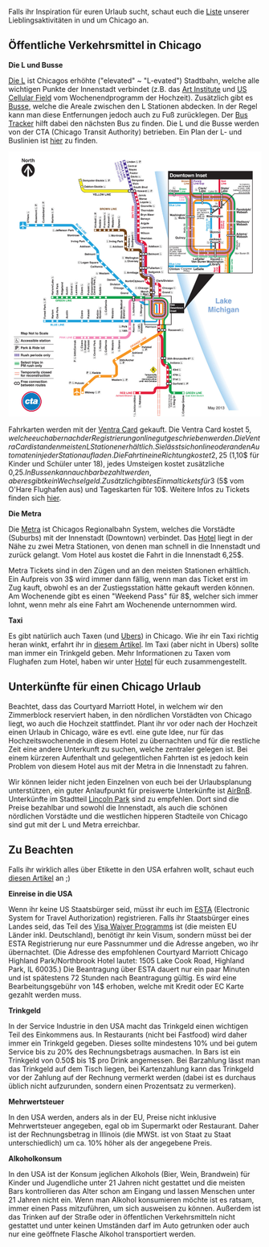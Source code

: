 Falls ihr Inspiration für euren Urlaub sucht, schaut euch die [Liste](http://urlaub.fuer.tobanika.us) unserer Lieblingsaktivitäten in und um Chicago an.


## Öffentliche Verkehrsmittel in Chicago

**Die L und Busse**

[Die L](http://www.transitchicago.com/riding_cta/how_to_guides/ridingthetrain.aspx) ist Chicagos erhöhte ("elevated" ~ "L-evated") Stadtbahn, welche alle wichtigen Punkte der Innenstadt verbindet (z.B. das [Art Institute](../program?lang=de#art) und [US Cellular Field](../program?lang=de#baseball) vom Wochenendprogramm der Hochzeit). Zusätzlich gibt es [Busse](http://www.transitchicago.com/riding_cta/how_to_guides/ridingthebus.aspx), welche die Areale zwischen den L Stationen abdecken. In der Regel kann man diese Entfernungen jedoch auch zu Fuß zurücklegen. Der [Bus Tracker](http://www.ctabustracker.com/bustime/home.jsp) hilft dabei den nächsten Bus zu finden. Die L und die Busse werden von der CTA (Chicago Transit Authority) betrieben. Ein Plan der L- und Buslinien ist [hier](http://www.transitchicago.com/travel_information/maps) zu finden.

![](cta_map.jpg)

Fahrkarten werden mit der [Ventra Card](https://www.ventrachicago.com) gekauft. Die Ventra Card kostet 5$, welche euch aber nach der Registrierung online gut geschrieben werden. Die Ventra Card ist an den meisten L Stationen erhältlich. Sie lässt sich online oder an den Automaten in jeder Station aufladen. Die Fahrt in eine Richtung kostet 2,25$ (1,10$ für Kinder und Schüler unter 18), jedes Umsteigen kostet zusätzliche 0,25$. In Bussen kann auch bar bezahlt werden, aber es gibt kein Wechselgeld. Zusätzlich gibt es Einmaltickets für 3$ (5$ vom O'Hare Flughafen aus) und Tageskarten für 10$. Weitere Infos zu Tickets finden sich [hier](http://www.transitchicago.com/fares/).

**Die Metra**

Die [Metra](https://metrarail.com/metra) ist Chicagos Regionalbahn System, welches die Vorstädte (Suburbs) mit der Innenstadt (Downtown) verbindet. Das [Hotel](../hotel?lang=en) liegt in der Nähe zu zwei Metra Stationen, von denen man schnell in die Innenstadt und zurück gelangt. Vom Hotel aus kostet die Fahrt in die Innenstadt 6,25$.

Metra Tickets sind in den Zügen und an den meisten Stationen erhältlich. Ein Aufpreis von 3$ wird immer dann fällig, wenn man das Ticket erst im Zug kauft, obwohl es an der Zustiegsstation hätte gekauft werden können. Am Wochenende gibt es einen "Weekend Pass" für 8$, welcher sich immer lohnt, wenn mehr als eine Fahrt am Wochenende unternommen wird.


**Taxi**

Es gibt natürlich auch Taxen (und [Ubers](https://www.uber.com/cities/chicago/)) in Chicago. Wie ihr ein Taxi richtig heran winkt, erfahrt ihr in [diesem Artikel](https://www.evernote.com/shard/s34/sh/47750197-96da-44b1-a3ac-a399877e7cdd/2adf3f84ec7d210f). Im Taxi (aber nicht in Ubers) sollte man immer ein Trinkgeld geben. Mehr Informationen zu Taxen vom Flughafen zum Hotel, haben wir unter [Hotel](../hotel?lang=de#hoteltaxi) für euch zusammengestellt.


<span id="chicagoaccomodation"></span>
## Unterkünfte für einen Chicago Urlaub

Beachtet, dass das Courtyard Marriott Hotel, in welchem wir den Zimmerblock reserviert haben, in den nördlichen Vorstädten von Chicago liegt, wo auch die Hochzeit stattfindet. Plant ihr vor oder nach der Hochzeit einen Urlaub in Chicago, wäre es evtl. eine gute Idee, nur für das Hochzeitswochenende in diesem Hotel zu übernachten und für die restliche Zeit eine andere Unterkunft zu suchen, welche zentraler gelegen ist. Bei einem kürzeren Aufenthalt und gelegentlichen Fahrten ist es jedoch kein Problem von diesem Hotel aus mit der Metra in die Innenstadt zu fahren.

Wir können leider nicht jeden Einzelnen von euch bei der Urlaubsplanung unterstützen, ein guter Anlaufpunkt für preiswerte Unterkünfte ist [AirBnB](https://www.airbnb.com/s/Chicago). Unterkünfte im Stadtteil [Lincoln Park](https://www.google.com/maps/place/Lincoln+Park,+Chicago,+IL,+USA) sind zu empfehlen. Dort sind die Preise bezahlbar und sowohl die Innenstadt, als auch die schönen nördlichen Vorstädte und die westlichen hipperen Stadteile von Chicago sind gut mit der L und Metra erreichbar.


## Zu Beachten

Falls ihr wirklich alles über Etikette in den USA erfahren wollt, schaut euch [diesen Artikel](https://www.tripadvisor.com/Travel-g191-c3541/United-States:Customs.Habits.And.Etiquette.html) an ;)  

**Einreise in die USA**

Wenn ihr keine US Staatsbürger seid, müsst ihr euch im [ESTA](https://esta.cbp.dhs.gov/esta/) (Electronic System for Travel Authorization) registrieren. Falls ihr Staatsbürger eines Landes seid, das Teil des [Visa Waiver Programms](https://www.dhs.gov/visa-waiver-program) ist (die meisten EU Länder inkl. Deutschland), benötigt ihr kein Visum, sondern müsst bei der ESTA Registrierung nur eure Passnummer und die Adresse angeben, wo ihr übernachtet. (Die Adresse des empfohlenen Courtyard Marriott Chicago Highland Park/Northbrook Hotel lautet: 1505 Lake Cook Road, Highland Park, IL 60035.) Die Beantragung über ESTA dauert nur ein paar Minuten und ist spätestens 72 Stunden nach Beantragung gültig. Es wird eine Bearbeitungsgebühr von 14$ erhoben, welche mit Kredit oder EC Karte gezahlt werden muss.

**Trinkgeld**

In der Service Industrie in den USA macht das Trinkgeld einen wichtigen Teil des Einkommens aus. In Restaurants (nicht bei Fastfood) wird daher immer ein Trinkgeld gegeben. Dieses sollte mindestens 10% und bei gutem Service bis zu 20% des Rechnungsbetrags ausmachen. In Bars ist ein Trinkgeld von 0.50$ bis 1$ pro Drink angemessen. Bei Barzahlung lässt man das Trinkgeld auf dem Tisch liegen, bei Kartenzahlung kann das Trinkgeld vor der Zahlung auf der Rechnung vermerkt werden (dabei ist es durchaus üblich nicht aufzurunden, sondern einen Prozentsatz zu vermerken).

**Mehrwertsteuer**

In den USA werden, anders als in der EU, Preise nicht inklusive Mehrwertsteuer angegeben, egal ob im Supermarkt oder Restaurant. Daher ist der Rechnungsbetrag in Illinois (die MWSt. ist von Staat zu Staat unterschiedlich) um ca. 10% höher als der angegebene Preis.

**Alkoholkonsum**

In den USA ist der Konsum jeglichen Alkohols (Bier, Wein, Brandwein) für Kinder und Jugendliche unter 21 Jahren nicht gestattet und die meisten Bars kontrollieren das Alter schon am Eingang und lassen Menschen unter 21 Jahren nicht ein. Wenn man Alkohol konsumieren möchte ist es ratsam, immer einen Pass mitzuführen, um sich ausweisen zu können. Außerdem ist das Trinken auf der Straße oder in öffentlichen Verkehrsmitteln nicht gestattet und unter keinen Umständen darf im Auto getrunken oder auch nur eine geöffnete Flasche Alkohol transportiert werden.
